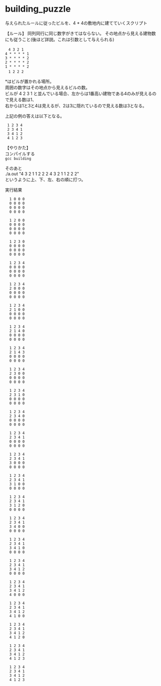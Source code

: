 # building_puzzle


与えられたルールに従ったビルを、4 * 4の敷地内に建てていくスクリプト

【ルール】
同列同行に同じ数字がきてはならない。
その地点から見える建物数にも従うこと(後ほど詳説。これは引数として与えられる)


   &ensp;  `4 3 2 1`  
   `4 * * * * 1`  
   `3 * * * * 2`  
   `2 * * * * 2`  
   `1 * * * * 2`  
    &ensp; `1 2 2 2`  


*はビルが置かれる場所。  
周囲の数字はその地点から見えるビルの数。  
ビルが 4 2 3 1 と並んでいる場合、左からは1番高い建物である4のみが見えるので見える数は1、  
右からは1と3と4は見えるが、2は3に隠れているので見える数は3となる。  

上記の例の答えは以下となる。  

     1 2 3 4  
     2 3 4 1  
     3 4 1 2  
     4 1 2 3 

【やりかた】  
コンパイルする    
`gcc building`  

そのあと  
./a.out "4 3 2 1 1 2 2 2 4 3 2 1 1 2 2 2"  
というように上、下、左、右の順に打つ。



実行結果  

      1 0 0 0  
      0 0 0 0  
      0 0 0 0  
      0 0 0 0  

      1 2 0 0  
      0 0 0 0  
      0 0 0 0  
      0 0 0 0  

      1 2 3 0  
      0 0 0 0  
      0 0 0 0  
      0 0 0 0  

      1 2 3 4  
      0 0 0 0  
      0 0 0 0  
      0 0 0 0  

      1 2 3 4  
      2 0 0 0  
      0 0 0 0  
      0 0 0 0  

      1 2 3 4  
      2 1 0 0  
      0 0 0 0  
      0 0 0 0  

      1 2 3 4  
      2 1 4 0  
      0 0 0 0  
      0 0 0 0  

      1 2 3 4  
      2 1 4 3  
      0 0 0 0  
      0 0 0 0  

      1 2 3 4  
      2 3 0 0  
      0 0 0 0  
      0 0 0 0  

      1 2 3 4  
      2 3 1 0  
      0 0 0 0  
      0 0 0 0  

      1 2 3 4  
      2 3 4 0  
      0 0 0 0  
      0 0 0 0  

      1 2 3 4  
      2 3 4 1  
      0 0 0 0  
      0 0 0 0  

      1 2 3 4  
      2 3 4 1  
      3 0 0 0  
      0 0 0 0  

      1 2 3 4  
      2 3 4 1  
      3 1 0 0  
      0 0 0 0  

      1 2 3 4  
      2 3 4 1  
      3 1 2 0  
      0 0 0 0  

      1 2 3 4  
      2 3 4 1  
      3 4 0 0  
      0 0 0 0  

      1 2 3 4  
      2 3 4 1  
      3 4 1 0  
      0 0 0 0  

      1 2 3 4  
      2 3 4 1  
      3 4 1 2  
      0 0 0 0  

      1 2 3 4  
      2 3 4 1  
      3 4 1 2  
      4 0 0 0  

      1 2 3 4  
      2 3 4 1  
      3 4 1 2  
      4 1 0 0  

      1 2 3 4  
      2 3 4 1  
      3 4 1 2  
      4 1 2 0  

      1 2 3 4  
      2 3 4 1  
      3 4 1 2  
      4 1 2 3  

      1 2 3 4  
      2 3 4 1  
      3 4 1 2  
      4 1 2 3  







